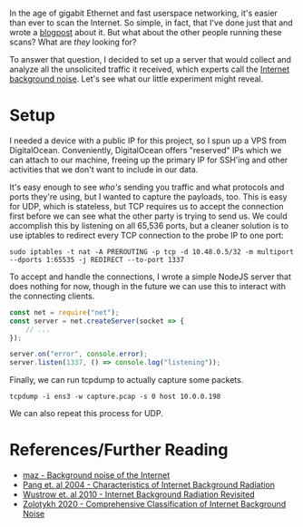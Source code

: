 In the age of gigabit Ethernet and fast userspace networking, it's easier than ever to scan the Internet. So simple, in fact, that I've done just that and wrote a [blogpost](https://blog.bithole.dev/blogposts/mc-census/) about it. But what about the other people running these scans? What are *they* looking for?

To answer that question, I decided to set up a server that would collect and analyze all the unsolicited traffic it received, which experts call the [Internet background noise](https://en.wikipedia.org/wiki/Internet_background_noise). Let's see what our little experiment might reveal.

# Setup

I needed a device with a public IP for this project, so I spun up a VPS from DigitalOcean. Conveniently, DigitalOcean offers "reserved" IPs which we can attach to our machine, freeing up the primary IP for SSH'ing and other activities that we don't want to include in our data.

It's easy enough to see *who's* sending you traffic and what protocols and ports they're using, but I wanted to capture the payloads, too. This is easy for UDP, which is stateless, but TCP requires us to accept the connection first before we can see what the other party is trying to send us. We could accomplish this by listening on all 65,536 ports, but a cleaner solution is to use iptables to redirect every TCP connection to the probe IP to one port:

```
sudo iptables -t nat -A PREROUTING -p tcp -d 10.48.0.5/32 -m multiport --dports 1:65535 -j REDIRECT --to-port 1337
```

To accept and handle the connections, I wrote a simple NodeJS server that does nothing for now, though in the future we can use this to interact with the connecting clients.

```js
const net = require("net");
const server = net.createServer(socket => {
    // ...
});

server.on("error", console.error);
server.listen(1337, () => console.log("listening"));
```

Finally, we can run tcpdump to actually capture some packets.

```plaintext
tcpdump -i ens3 -w capture.pcap -s 0 host 10.0.0.198
```

We can also repeat this process for UDP.

# References/Further Reading

* [maz - Background noise of
the Internet](https://conference.apnic.net/48/assets/files/APIC778/Background-noise-of-the-Internet.pdf)
* [Pang et. al 2004 - Characteristics of Internet Background Radiation](https://pages.cs.wisc.edu/~pb/background_final.pdf)
* [Wustrow et. al 2010 - Internet Background Radiation Revisited](https://faculty.cc.gatech.edu/~mbailey/publications/imc10-wustrow.pdf)
* [Zolotykh 2020 - Comprehensive Classification of Internet Background Noise](https://sci-hub.se/https://ieeexplore.ieee.org/document/9267850)
